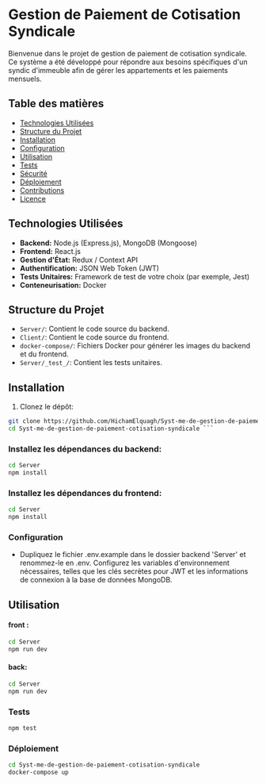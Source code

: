 # Gestion de Paiement de Cotisation Syndicale

Bienvenue dans le projet de gestion de paiement de cotisation syndicale. Ce système a été développé pour répondre aux besoins spécifiques d'un syndic d'immeuble afin de gérer les appartements et les paiements mensuels.

## Table des matières

- [Technologies Utilisées](#technologies-utilisées)
- [Structure du Projet](#structure-du-projet)
- [Installation](#installation)
- [Configuration](#configuration)
- [Utilisation](#utilisation)
- [Tests](#tests)
- [Sécurité](#sécurité)
- [Déploiement](#déploiement)
- [Contributions](#contributions)
- [Licence](#licence)

## Technologies Utilisées

- **Backend:** Node.js (Express.js), MongoDB (Mongoose)
- **Frontend:** React.js
- **Gestion d'État:** Redux / Context API
- **Authentification:** JSON Web Token (JWT)
- **Tests Unitaires:** Framework de test de votre choix (par exemple, Jest)
- **Conteneurisation:** Docker

## Structure du Projet

- `Server/`: Contient le code source du backend.
- `Client/`: Contient le code source du frontend.
- `docker-compose/`: Fichiers Docker pour générer les images du backend et du frontend.
- `Server/_test_/`: Contient les tests unitaires.

## Installation

1. Clonez le dépôt:

```bash
git clone https://github.com/HichamElquagh/Syst-me-de-gestion-de-paiement-cotisation-syndicale.git
cd Syst-me-de-gestion-de-paiement-cotisation-syndicale ```
```
### Installez les dépendances du backend:
```bash
cd Server
npm install
```
### Installez les dépendances du frontend:
```bash
cd Server
npm install
```

### Configuration
- Dupliquez le fichier .env.example dans le dossier backend 'Server' et renommez-le en .env. Configurez les variables d'environnement nécessaires,
 telles que les clés secrètes pour JWT et les informations de connexion à la base de données MongoDB.

## Utilisation
#### front :
```bash
cd Server
npm run dev
```
#### back:
```bash
cd Server
npm run dev
```
### Tests
```bash
npm test
```
### Déploiement
```bash
cd Syst-me-de-gestion-de-paiement-cotisation-syndicale
docker-compose up 
```






